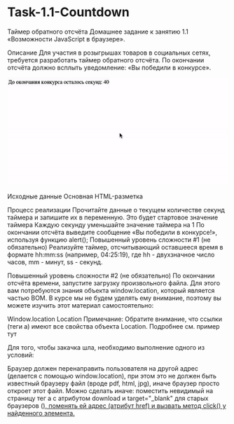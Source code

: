 # Task-1.1-Countdown

Таймер обратного отсчёта
Домашнее задание к занятию 1.1 «Возможности JavaScript в браузере».

Описание
Для участия в розыгрышах товаров в социальных сетях, требуется разработать таймер обратного отсчёта. По окончании отсчёта должно всплыть уведомление: «Вы победили в конкурсе».

<img src="demo.gif" alt="альтернативный текст">

Исходные данные
Основная HTML-разметка

Процесс реализации
Прочитайте данные о текущем количестве секунд таймера и запишите их в переменную. Это будет стартовое значение таймера
Каждую секунду уменьшайте значение таймера на 1
По окончании отсчёта выведите сообщение «Вы победили в конкурсе!», используя функцию alert();
Повышенный уровень сложности #1 (не обязательно)
Реализуйте таймер, отсчитывающий оставшееся время в формате hh:mm:ss (например, 04:25:19), где hh - двухзначное число часов, mm - минут, ss - секунд.



Повышенный уровень сложности #2 (не обязательно)
По окончании отсчёта времени, запустите загрузку произвольного файла. Для этого вам потребуются знания объекта window.location, который является частью BOM. В курсе мы не будем уделять ему внимание, поэтому вы можете изучить этот материал самостоятельно:

Window.location
Location
Примечание: Обратите внимание, что ссылки (теги a) имеют все свойства объекта Location. Подробнее см. пример тут

Для того, чтобы закачка шла, необходимо выполнение одного из условий:

Браузер должен перенаправить пользователя на другой адрес (делается с помощью window.location), при этом это не должен быть известный браузеру файл (вроде pdf, html, jpg), иначе браузер просто откроет этот файл.
Можно сделать иначе: поместить невидимый на страницу тег a с атрибутом download и target="_blank" для старых браузеров (<a href="http://hello.kitty" download target="_blank">), поменять ей адрес (атрибут href) и вызвать метод click() у найденного элемента.
